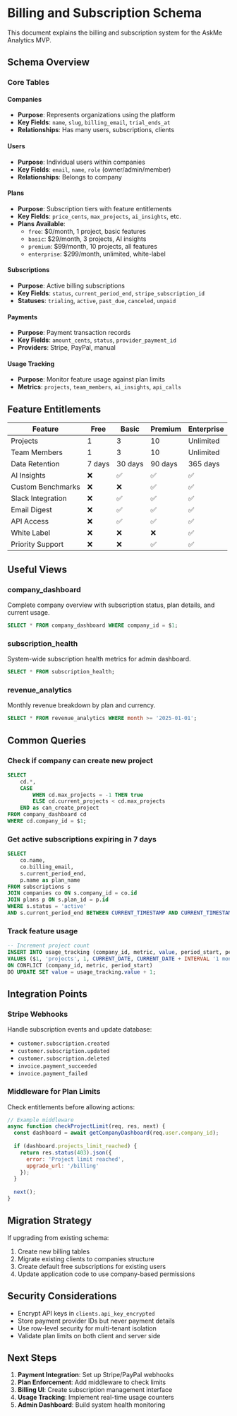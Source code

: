 # Billing and Subscription Schema

This document explains the billing and subscription system for the AskMe Analytics MVP.

## Schema Overview

### Core Tables

#### Companies
- **Purpose**: Represents organizations using the platform
- **Key Fields**: `name`, `slug`, `billing_email`, `trial_ends_at`
- **Relationships**: Has many users, subscriptions, clients

#### Users
- **Purpose**: Individual users within companies
- **Key Fields**: `email`, `name`, `role` (owner/admin/member)
- **Relationships**: Belongs to company

#### Plans
- **Purpose**: Subscription tiers with feature entitlements
- **Key Fields**: `price_cents`, `max_projects`, `ai_insights`, etc.
- **Plans Available**:
  - `free`: $0/month, 1 project, basic features
  - `basic`: $29/month, 3 projects, AI insights
  - `premium`: $99/month, 10 projects, all features
  - `enterprise`: $299/month, unlimited, white-label

#### Subscriptions
- **Purpose**: Active billing subscriptions
- **Key Fields**: `status`, `current_period_end`, `stripe_subscription_id`
- **Statuses**: `trialing`, `active`, `past_due`, `canceled`, `unpaid`

#### Payments
- **Purpose**: Payment transaction records
- **Key Fields**: `amount_cents`, `status`, `provider_payment_id`
- **Providers**: Stripe, PayPal, manual

#### Usage Tracking
- **Purpose**: Monitor feature usage against plan limits
- **Metrics**: `projects`, `team_members`, `ai_insights`, `api_calls`

## Feature Entitlements

| Feature | Free | Basic | Premium | Enterprise |
|---------|------|-------|---------|------------|
| Projects | 1 | 3 | 10 | Unlimited |
| Team Members | 1 | 3 | 10 | Unlimited |
| Data Retention | 7 days | 30 days | 90 days | 365 days |
| AI Insights | ❌ | ✅ | ✅ | ✅ |
| Custom Benchmarks | ❌ | ❌ | ✅ | ✅ |
| Slack Integration | ❌ | ✅ | ✅ | ✅ |
| Email Digest | ❌ | ✅ | ✅ | ✅ |
| API Access | ❌ | ✅ | ✅ | ✅ |
| White Label | ❌ | ❌ | ❌ | ✅ |
| Priority Support | ❌ | ❌ | ✅ | ✅ |

## Useful Views

### company_dashboard
Complete company overview with subscription status, plan details, and current usage.

```sql
SELECT * FROM company_dashboard WHERE company_id = $1;
```

### subscription_health
System-wide subscription health metrics for admin dashboard.

```sql
SELECT * FROM subscription_health;
```

### revenue_analytics
Monthly revenue breakdown by plan and currency.

```sql
SELECT * FROM revenue_analytics WHERE month >= '2025-01-01';
```

## Common Queries

### Check if company can create new project
```sql
SELECT 
    cd.*,
    CASE 
        WHEN cd.max_projects = -1 THEN true
        ELSE cd.current_projects < cd.max_projects
    END as can_create_project
FROM company_dashboard cd
WHERE cd.company_id = $1;
```

### Get active subscriptions expiring in 7 days
```sql
SELECT 
    co.name,
    co.billing_email,
    s.current_period_end,
    p.name as plan_name
FROM subscriptions s
JOIN companies co ON s.company_id = co.id
JOIN plans p ON s.plan_id = p.id
WHERE s.status = 'active'
AND s.current_period_end BETWEEN CURRENT_TIMESTAMP AND CURRENT_TIMESTAMP + INTERVAL '7 days';
```

### Track feature usage
```sql
-- Increment project count
INSERT INTO usage_tracking (company_id, metric, value, period_start, period_end)
VALUES ($1, 'projects', 1, CURRENT_DATE, CURRENT_DATE + INTERVAL '1 month')
ON CONFLICT (company_id, metric, period_start)
DO UPDATE SET value = usage_tracking.value + 1;
```

## Integration Points

### Stripe Webhooks
Handle subscription events and update database:
- `customer.subscription.created`
- `customer.subscription.updated` 
- `customer.subscription.deleted`
- `invoice.payment_succeeded`
- `invoice.payment_failed`

### Middleware for Plan Limits
Check entitlements before allowing actions:
```javascript
// Example middleware
async function checkProjectLimit(req, res, next) {
  const dashboard = await getCompanyDashboard(req.user.company_id);
  
  if (dashboard.projects_limit_reached) {
    return res.status(403).json({ 
      error: 'Project limit reached', 
      upgrade_url: '/billing' 
    });
  }
  
  next();
}
```

## Migration Strategy

If upgrading from existing schema:
1. Create new billing tables
2. Migrate existing clients to companies structure
3. Create default free subscriptions for existing users
4. Update application code to use company-based permissions

## Security Considerations

- Encrypt API keys in `clients.api_key_encrypted`
- Store payment provider IDs but never payment details
- Use row-level security for multi-tenant isolation
- Validate plan limits on both client and server side

## Next Steps

1. **Payment Integration**: Set up Stripe/PayPal webhooks
2. **Plan Enforcement**: Add middleware to check limits
3. **Billing UI**: Create subscription management interface
4. **Usage Tracking**: Implement real-time usage counters
5. **Admin Dashboard**: Build system health monitoring
